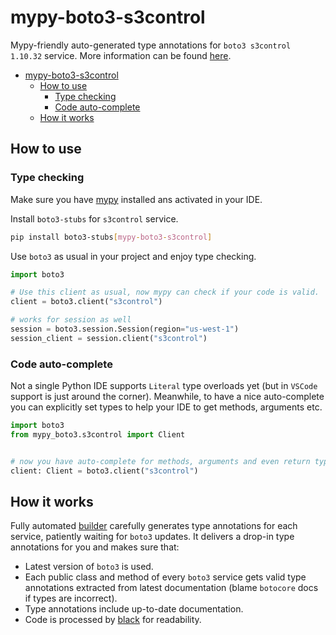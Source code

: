 # mypy-boto3-s3control

Mypy-friendly auto-generated type annotations for `boto3 s3control 1.10.32` service.
More information can be found [here](https://github.com/vemel/mypy_boto3).

- [mypy-boto3-s3control](#mypy-boto3-s3control)
  - [How to use](#how-to-use)
    - [Type checking](#type-checking)
    - [Code auto-complete](#code-auto-complete)
  - [How it works](#how-it-works)

## How to use

### Type checking

Make sure you have [mypy](https://github.com/python/mypy) installed ans activated in your IDE.

Install `boto3-stubs` for `s3control` service.

```bash
pip install boto3-stubs[mypy-boto3-s3control]
```

Use `boto3` as usual in your project and enjoy type checking.

```python
import boto3

# Use this client as usual, now mypy can check if your code is valid.
client = boto3.client("s3control")

# works for session as well
session = boto3.session.Session(region="us-west-1")
session_client = session.client("s3control")

```

### Code auto-complete

Not a single Python IDE supports `Literal` type overloads yet (but in `VSCode` support is just around the corner).
Meanwhile, to have a nice auto-complete you can explicitly set types to help your IDE to get methods, arguments etc.

```python
import boto3
from mypy_boto3.s3control import Client


# now you have auto-complete for methods, arguments and even return types
client: Client = boto3.client("s3control")
```

## How it works

Fully automated [builder](https://github.com/vemel/mypy_boto3) carefully generates
type annotations for each service, patiently waiting for `boto3` updates. It delivers
a drop-in type annotations for you and makes sure that:

- Latest version of `boto3` is used.
- Each public class and method of every `boto3` service gets valid type annotations
  extracted from latest documentation (blame `botocore` docs if types are incorrect).
- Type annotations include up-to-date documentation.
- Code is processed by [black](https://github.com/psf/black) for readability.